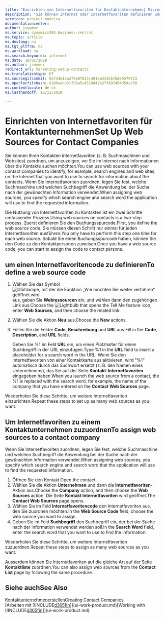 ```yaml
---
title: "Einrichten von Internetfavoriten für Kontaktunternehmen| Microsoft Docs"
description: "Sie können Internet oder Internetfavoriten definieren und diese einem Kontaktunternehmen zuordnen, die Ihnen helfen, zu identifizieren, wie Sie nach Informationen über die Kontakte suchen möchten."
services: project-madeira
documentationcenter: 
author: jswymer
ms.service: dynamics365-business-central
ms.topic: article
ms.devlang: na
ms.tgt_pltfrm: na
ms.workload: na
ms.search.keywords: internet
ms.date: 10/01/2018
ms.author: jswymer
redirect_url: marketing-setup-contacts
ms.translationtype: HT
ms.sourcegitcommit: 8a73de1aa2f4a0f633c401ea341bb7bde6579723
ms.openlocfilehash: 8106eeca31fb5a5c4528d47a27f897454d5dac58
ms.contentlocale: de-ch
ms.lasthandoff: 12/11/2018

---
```

# <a name="set-up-web-sources-for-contact-companies"></a><span data-ttu-id="e6c29-103">Einrichten von Internetfavoriten für Kontaktunternehmen</span><span class="sxs-lookup"><span data-stu-id="e6c29-103">Set Up Web Sources for Contact Companies</span></span>
<span data-ttu-id="e6c29-104">Sie können Ihren Kontakten Internetfavoriten (z. B. Suchmaschinen und Websites) zuordnen, um anzuzeigen, wo Sie im Internet nach Informationen über die Kontakte suchen möchten.</span><span class="sxs-lookup"><span data-stu-id="e6c29-104">You can use web sources with your contact companies to identify, for example, search engines and web sites, on the Internet that you want to use to search for information about the contacts.</span></span> <span data-ttu-id="e6c29-105">Wenn Sie Internetfavoriten zuordnen, legen Sie fest, welche Suchmaschine und welchen Suchbegriff die Anwendung bei der Suche nach der gewünschten Information verwendet.</span><span class="sxs-lookup"><span data-stu-id="e6c29-105">When assigning web sources, you specify which search engine and search word the application will use to find the requested information.</span></span>

<span data-ttu-id="e6c29-106">Die Nutzung von Internetfavoriten zu Kontakten ist ein zwei Schritte umfassender Prozess.</span><span class="sxs-lookup"><span data-stu-id="e6c29-106">Using web sources on contacts is a two-step process.</span></span> <span data-ttu-id="e6c29-107">Zuerst definieren Sie den Buchungsspurcode.</span><span class="sxs-lookup"><span data-stu-id="e6c29-107">First, you define the web source code.</span></span> <span data-ttu-id="e6c29-108">Sie müssen diesen Schritt nur einmal für jeden Internetfavoriten ausführen.</span><span class="sxs-lookup"><span data-stu-id="e6c29-108">You only have to perform this step one time for each web source.</span></span> <span data-ttu-id="e6c29-109">Sobald Sie einen Buchungsspurcode haben, können Sie den Code zu den Kontaktpersonen zuweisen.</span><span class="sxs-lookup"><span data-stu-id="e6c29-109">Once you have a web source code, you can start to assign the code to contact persons.</span></span>

## <a name="to-define-a-web-source-code"></a><span data-ttu-id="e6c29-110">um einen Internetfavoritencode zu definieren</span><span class="sxs-lookup"><span data-stu-id="e6c29-110">To define a web source code</span></span>
1. <span data-ttu-id="e6c29-111">Wählen Sie das Symbol ![Glühlampe, mit der die Funktion „Wie möchten Sie weiter verfahren“ geöffnet wird](media/ui-search/search_small.png "Wie möchten Sie weiter verfahren?") aus, geben Sie **Webressourcen** ein, und wählen dann den zugehörigen Link aus.</span><span class="sxs-lookup"><span data-stu-id="e6c29-111">Choose the ![Lightbulb that opens the Tell Me feature](media/ui-search/search_small.png "Tell me what you want to do") icon, enter **Web Sources**, and then choose the related link.</span></span>
2. <span data-ttu-id="e6c29-112">Wählen Sie die Aktion **Neu** aus.</span><span class="sxs-lookup"><span data-stu-id="e6c29-112">Choose the **New** actions.</span></span>
3. <span data-ttu-id="e6c29-113">Füllen Sie die Felder **Code**, **Beschreibung** und **URL** aus.</span><span class="sxs-lookup"><span data-stu-id="e6c29-113">Fill in the **Code**, **Description**, and **URL** fields.</span></span>

    <span data-ttu-id="e6c29-114">Geben Sie %1 im Feld **URL** ein, um einen Platzhalter für einen Suchbegriff in der URL einzufügen.</span><span class="sxs-lookup"><span data-stu-id="e6c29-114">Type %1 in the **URL** field to insert a placeholder for a search word in the URL.</span></span> <span data-ttu-id="e6c29-115">Wenn Sie den Internetfavoriten von einer Kontaktkarte aus aktivieren, wird "%1" automatisch durch das Suchwort ersetzt (z. B. den Namen eines Unternehmens), das Sie auf der Seite **Kontakt-Internetfavoriten** eingegeben haben.</span><span class="sxs-lookup"><span data-stu-id="e6c29-115">When you launch the web source from a contact, the %1 is replaced with the search word, for example, the name of the company that you have entered on the **Contact Web Sources** page.</span></span>

<span data-ttu-id="e6c29-116">Wiederholen Sie diese Schritte, um weitere Internetfavoriten einzurichten.</span><span class="sxs-lookup"><span data-stu-id="e6c29-116">Repeat these steps to set up as many web sources as you want.</span></span>

## <a name="to-assign-web-sources-to-a-contact-company"></a><span data-ttu-id="e6c29-117">Um Internetfavoriten zu einem Kontaktunternehmen zuzuordnen</span><span class="sxs-lookup"><span data-stu-id="e6c29-117">To assign web sources to a contact company</span></span>
<span data-ttu-id="e6c29-118">Wenn Sie Internetfavoriten zuordnen, legen Sie fest, welche Suchmaschine und welchen Suchbegriff die Anwendung bei der Suche nach der gewünschten Information verwendet.</span><span class="sxs-lookup"><span data-stu-id="e6c29-118">When assigning web sources, you specify which search engine and search word that the application will use to find the requested information.</span></span>

1. <span data-ttu-id="e6c29-119">Öffnen Sie den Kontakt.</span><span class="sxs-lookup"><span data-stu-id="e6c29-119">Open the contact.</span></span>
2. <span data-ttu-id="e6c29-120">Wählen Sie die Aktion **Unternehmen** und dann die **Internetfavoriten**-Aktion aus.</span><span class="sxs-lookup"><span data-stu-id="e6c29-120">Choose the **Company** action, and then choose the **Web Sources** action.</span></span> <span data-ttu-id="e6c29-121">Die Seite **Kontakt Internetfavoriten** wird geöffnet.</span><span class="sxs-lookup"><span data-stu-id="e6c29-121">The **Contact Web Sources** page opens.</span></span>
3. <span data-ttu-id="e6c29-122">Wählen Sie im Feld **Internetfavoritencode** den Internetfavoriten aus, den Sie zuordnen möchten.</span><span class="sxs-lookup"><span data-stu-id="e6c29-122">In the **Web Source Code** field, choose the web source you want to assign.</span></span>
4. <span data-ttu-id="e6c29-123">Geben Sie im Feld **Suchbegriff** den Suchbegriff ein, der bei der Suche nach der Information verwendet werden soll.</span><span class="sxs-lookup"><span data-stu-id="e6c29-123">In the **Search Word** field, enter the search word that you want to use to find the information.</span></span>

<span data-ttu-id="e6c29-124">Wiederholen Sie diese Schritte, um weitere Internetfavoriten zuzuordnen.</span><span class="sxs-lookup"><span data-stu-id="e6c29-124">Repeat these steps to assign as many web sources as you want.</span></span>

<span data-ttu-id="e6c29-125">Ausserdem können Sie Internetfavoriten auf die gleiche Art auf der Seite **Kontaktliste** zuordnen.</span><span class="sxs-lookup"><span data-stu-id="e6c29-125">You can also assign web sources from the **Contact List** page by following the same procedure.</span></span>

## <a name="see-also"></a><span data-ttu-id="e6c29-126">Siehe auch</span><span class="sxs-lookup"><span data-stu-id="e6c29-126">See Also</span></span>
[<span data-ttu-id="e6c29-127">Kontaktunternehmenerstellen</span><span class="sxs-lookup"><span data-stu-id="e6c29-127">Creating Contact Companies</span></span>](marketing-create-contact-companies.md)  
<span data-ttu-id="e6c29-128">[Arbeiten mit [!INCLUDE[d365fin](includes/d365fin_md.md)]](ui-work-product.md)</span><span class="sxs-lookup"><span data-stu-id="e6c29-128">[Working with [!INCLUDE[d365fin](includes/d365fin_md.md)]](ui-work-product.md)</span></span>

